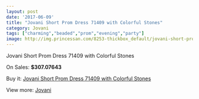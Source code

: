 ```yaml
---
layout: post
date: '2017-06-09'
title: "Jovani Short Prom Dress 71409 with Colorful Stones"
category: Jovani
tags: ["charming","beaded","prom","evening","party"]
image: http://img.princessan.com/8253-thickbox_default/jovani-short-prom-dress-71409-with-colorful-stones.jpg
---
```

Jovani Short Prom Dress 71409 with Colorful Stones

On Sales: **$307.07643**
<a href="https://www.princessan.com/en/jovani/3640-jovani-short-prom-dress-71409-with-colorful-stones.html"><amp-img layout="responsive" width="600" height="600" src="//img.princessan.com/8253-thickbox_default/jovani-short-prom-dress-71409-with-colorful-stones.jpg" alt="Jovani Short Prom Dress 71409 with Colorful Stones 0" /></a>
<a href="https://www.princessan.com/en/jovani/3640-jovani-short-prom-dress-71409-with-colorful-stones.html"><amp-img layout="responsive" width="600" height="600" src="//img.princessan.com/8254-thickbox_default/jovani-short-prom-dress-71409-with-colorful-stones.jpg" alt="Jovani Short Prom Dress 71409 with Colorful Stones 1" /></a>

Buy it: [Jovani Short Prom Dress 71409 with Colorful Stones](https://www.princessan.com/en/jovani/3640-jovani-short-prom-dress-71409-with-colorful-stones.html "Jovani Short Prom Dress 71409 with Colorful Stones")

View more: [Jovani](https://www.princessan.com/en/26-jovani "Jovani")